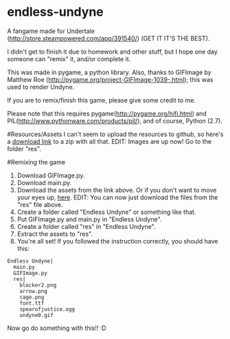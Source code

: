 # endless-undyne
A fangame made for Undertale (http://store.steampowered.com/app/391540/) (GET IT IT'S THE BEST).

I didn't get to finish it due to homework and other stuff, but I hope one day someone can "remix" it, and/or complete it. 

This was made in pygame, a python library. Also, thanks to GIFImage by Matthew Roe (http://pygame.org/project-GIFImage-1039-.html); this was used to render Undyne.

If you are to remix/finish this game, please give some credit to me.

Please note that this requires pygame(http://pygame.org/hifi.html) and PIL(http://www.pythonware.com/products/pil/), and of course, Python (2.7).

#Resources/Assets
I can't seem to upload the resources to github, so here's a [download link](https://www.dropbox.com/s/95g6kjg2egkbz7w/res.zip?dl=0) to a zip with all that.
EDIT: Images are up now! Go to the folder "res".

#Remixing the game
1. Download GIFImage.py.
2. Download main.py.
3. Download the assets from the link above. Or if you don't want to move your eyes up, [here](https://www.dropbox.com/s/95g6kjg2egkbz7w/res.zip?dl=0). EDIT: You can now just download the files from the "res" file above.
4. Create a folder called "Endless Undyne" or something like that.
5. Put GIFImage.py and main.py in "Endless Undyne".
6. Create a folder called "res" in "Endless Undyne".
7. Extract the assets to "res".
8. You're all set! If you followed the instruction correctly, you should have this:
```
Endless Undyne|
  main.py
  GIFImage.py
  res|
    blocker2.png
    arrow.png
    cage.png
    font.ttf
    spearofjustice.ogg
    undyne0.gif
```
Now go do something with this!! :D



